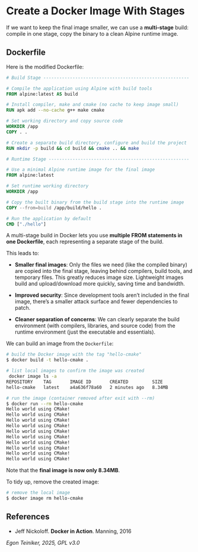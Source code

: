 # Create a Docker Image With Stages

If we want to keep the final image smaller, we can use a **multi-stage** build:
compile in one stage, copy the binary to a clean Alpine runtime image.

## Dockerfile

Here is the modified Dockerfile:

```dockerfile
# Build Stage -------------------------------------------------------

# Compile the application using Alpine with build tools
FROM alpine:latest AS build

# Install compiler, make and cmake (no cache to keep image small)
RUN apk add --no-cache g++ make cmake

# Set working directory and copy source code
WORKDIR /app
COPY . .

# Create a separate build directory, configure and build the project
RUN mkdir -p build && cd build && cmake .. && make

# Runtime Stage -----------------------------------------------------

# Use a minimal Alpine runtime image for the final image
FROM alpine:latest

# Set runtime working directory
WORKDIR /app

# Copy the built binary from the build stage into the runtime image
COPY --from=build /app/build/hello .

# Run the application by default
CMD ["./hello"]
```

A multi-stage build in Docker lets you use **multiple FROM statements 
in one Dockerfile**, each representing a separate stage of the build.

This leads to:

* **Smaller final images**: Only the files we need (like the compiled binary) 
    are copied into the final stage, leaving behind compilers, build tools, 
    and temporary files. This greatly reduces image size.
    Lightweight images build and upload/download more quickly, saving time 
    and bandwidth.

* **Improved security**:
    Since development tools aren’t included in the final image, there’s 
    a smaller attack surface and fewer dependencies to patch.

* **Cleaner separation of concerns**:
    We can clearly separate the build environment (with compilers, 
    libraries, and source code) from the runtime environment (just the 
    executable and essentials).

We can build an image from the `Dockerfile`:

```bash
# build the Docker image with the tag "hello-cmake"
$ docker build -t hello-cmake .

# list local images to confirm the image was created
 docker image ls -a
REPOSITORY    TAG       IMAGE ID       CREATED         SIZE
hello-cmake   latest    a4a636f78a60   2 minutes ago   8.34MB

# run the image (container removed after exit with --rm)
$ docker run --rm hello-cmake
Hello world using CMake!
Hello world using CMake!
Hello world using CMake!
Hello world using CMake!
Hello world using CMake!
Hello world using CMake!
Hello world using CMake!
Hello world using CMake!
Hello world using CMake!
Hello world using CMake!
```
Note that the **final image is now only 8.34MB**.

To tidy up, remove the created image:

```bash
# remove the local image
$ docker image rm hello-cmake

```


## References
* Jeff Nickoloff. **Docker in Action**. Manning, 2016 

*Egon Teiniker, 2025, GPL v3.0*
